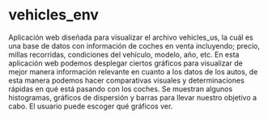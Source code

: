 # vehicles_env
Aplicación web diseñada para visualizar el archivo vehicles_us, la cuál es una base de datos con información de coches en venta incluyendo; precio, millas recorridas, condiciones del vehículo, modelo, año, etc. En esta aplicación web podemos desplegar ciertos gráficos para visualizar de mejor manera información relevante en cuanto a los datos de los autos, de esta manera podemos hacer comparativas visuales y determinaciones rápidas en qué está pasando con los coches. Se muestran algunos histogramas, gráficos de dispersión y barras para llevar nuestro objetivo a cabo. El usuario puede escoger qué gráficos ver.